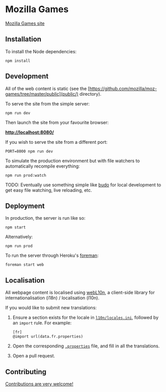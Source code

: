 # Mozilla Games

[Mozilla Games site](https://games.mozilla.org/)


## Installation

To install the Node dependencies:

    npm install


## Development

All of the web content is static (see the [https://github.com/mozilla/moz-games/tree/master/public](public/) directory).

To serve the site from the simple server:

    npm run dev

Then launch the site from your favourite browser:

[__http://localhost:8080/__](http://localhost:8080/)

If you wish to serve the site from a different port:

    PORT=8000 npm run dev

To simulate the production environment but with file watchers to automatically recompile everything:

    npm run prod:watch

TODO: Eventually use something simple like [budo](https://github.com/mattdesl/budo) for local development to get easy file watching, live reloading, etc.


## Deployment

In production, the server is run like so:

    npm start

Alternatively:

    npm run prod

To run the server through Heroku's [foreman](https://devcenter.heroku.com/articles/procfile):

    foreman start web


## Localisation

All webpage content is localised using [webL10n](https://github.com/fabi1cazenave/webL10n), a client-side library for internationalisation (i18n) / localisation (l10n).

If you would like to submit new translations:

1. Ensure a section exists for the locale in [`l10n/locales.ini`](https://github.com/mozilla/moz-games/blob/master/public/gdc/l10n/locales.ini), followed by an `import` rule. For example:

    ```properties
    [fr]
    @import url(data.fr.properties)
    ```

2. Open the corresponding [`.properties`](https://github.com/mozilla/moz-games/blob/master/public/gdc/l10n/data.fr.properties) file, and fill in all the translations.
3. Open a pull request.


## Contributing

[Contributions are very welcome!](CONTRIBUTING.md)
